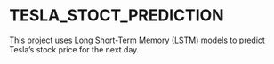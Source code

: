 # TESLA_STOCT_PREDICTION
This project uses Long Short-Term Memory (LSTM) models to predict Tesla’s stock price for the next day.
